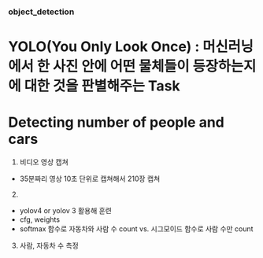 ### object_detection
# YOLO(You Only Look Once) : 머신러닝에서 한 사진 안에 어떤 물체들이 등장하는지에 대한 것을 판별해주는 Task

# Detecting number of people and cars

1. 비디오 영상 캡쳐
  - 35분짜리 영상 10초 단위로 캡쳐해서 210장 캡쳐




2. 
  - yolov4 or yolov 3 활용해 훈련
  - cfg, weights 
  - softmax 함수로 자동차와 사람 수 count  vs. 시그모이드 함수로 사람 수만 count
  
  
  
3. 사람, 자동차 수 측정
